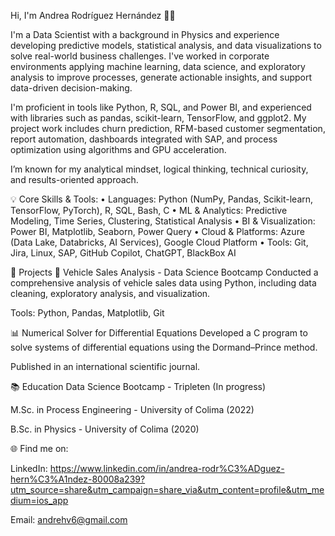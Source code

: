 Hi, I'm Andrea Rodríguez Hernández 👩‍💻

I'm a Data Scientist with a background in Physics and experience developing predictive models, statistical analysis, and data visualizations to solve real-world business challenges. I've worked in corporate environments applying machine learning, data science, and exploratory analysis to improve processes, generate actionable insights, and support data-driven decision-making.

I'm proficient in tools like Python, R, SQL, and Power BI, and experienced with libraries such as pandas, scikit-learn, TensorFlow, and ggplot2. My project work includes churn prediction, RFM-based customer segmentation, report automation, dashboards integrated with SAP, and process optimization using algorithms and GPU acceleration.

I’m known for my analytical mindset, logical thinking, technical curiosity, and results-oriented approach.

💡 Core Skills & Tools:
• Languages: Python (NumPy, Pandas, Scikit-learn, TensorFlow, PyTorch), R, SQL, Bash, C
• ML & Analytics: Predictive Modeling, Time Series, Clustering, Statistical Analysis
• BI & Visualization: Power BI, Matplotlib, Seaborn, Power Query
• Cloud & Platforms: Azure (Data Lake, Databricks, AI Services), Google Cloud Platform
• Tools: Git, Jira, Linux, SAP, GitHub Copilot, ChatGPT, BlackBox AI

🚀 Projects
🚗 Vehicle Sales Analysis - Data Science Bootcamp
Conducted a comprehensive analysis of vehicle sales data using Python, including data cleaning, exploratory analysis, and visualization.

Tools: Python, Pandas, Matplotlib, Git

📊 Numerical Solver for Differential Equations
Developed a C program to solve systems of differential equations using the Dormand–Prince method.

Published in an international scientific journal.

📚 Education
Data Science Bootcamp - Tripleten (In progress)

M.Sc. in Process Engineering - University of Colima (2022)

B.Sc. in Physics - University of Colima (2020)

🌐 Find me on:

LinkedIn: https://www.linkedin.com/in/andrea-rodr%C3%ADguez-hern%C3%A1ndez-80008a239?utm_source=share&utm_campaign=share_via&utm_content=profile&utm_medium=ios_app

Email: andrehv6@gmail.com
